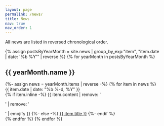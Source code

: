 ```yaml
---
layout: page
permalink: /news/
title: News
nav: true
nav_order: 1
---
```


All news are listed in reversed chronological order.

<div class="news">
{% assign postsByYearMonth = site.news | group_by_exp:"item", "item.date | date: '%b %Y'" | reverse %}
{% for yearMonth in postsByYearMonth %}
  <h2 class="year">{{ yearMonth.name }}</h2>
      {%- assign news = yearMonth.items | reverse -%}
      {% for item in news %}
        <div class = "row">
            <div class="col-sm-2">
                {{ item.date | date: "%b %-d, %Y" }}
            </div>
            <div class="col-sm-8">
                {% if item.inline -%}
                  {{ item.content | remove: '<p>' | remove: '</p>' | emojify }}
                {%- else -%}
                  <a class="news-title" href="{{ item.url | relative_url }}">{{ item.title }}</a>
                {%- endif %}
            </div>
        </div>
      {% endfor %}
{% endfor %}
</div>


